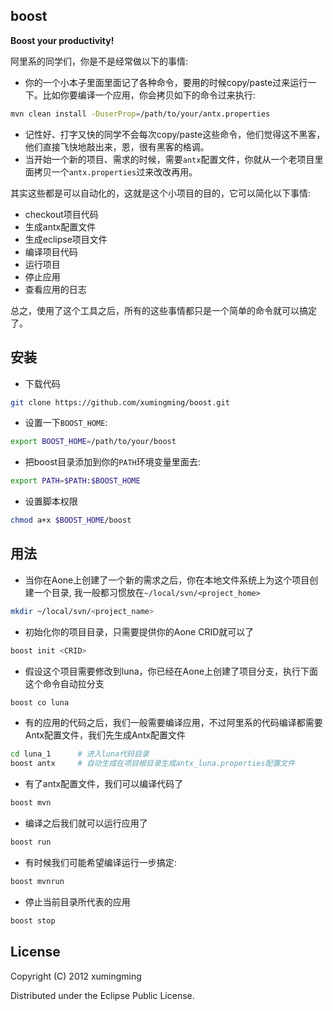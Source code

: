 ## boost

**Boost your productivity!**

阿里系的同学们，你是不是经常做以下的事情:

* 你的一个小本子里面里面记了各种命令，要用的时候copy/paste过来运行一下。比如你要编译一个应用，你会拷贝如下的命令过来执行:

``` bash
mvn clean install -DuserProp=/path/to/your/antx.properties
```

* 记性好、打字又快的同学不会每次copy/paste这些命令，他们觉得这不黑客，他们直接飞快地敲出来，恩，很有黑客的格调。
* 当开始一个新的项目、需求的时候，需要`antx`配置文件，你就从一个老项目里面拷贝一个`antx.properties`过来改改再用。

其实这些都是可以自动化的，这就是这个小项目的目的，它可以简化以下事情:
* checkout项目代码
* 生成antx配置文件
* 生成eclipse项目文件
* 编译项目代码
* 运行项目
* 停止应用
* 查看应用的日志

总之，使用了这个工具之后，所有的这些事情都只是一个简单的命令就可以搞定了。


## 安装

* 下载代码

``` bash
git clone https://github.com/xumingming/boost.git
```

* 设置一下`BOOST_HOME`:

``` bash
export BOOST_HOME=/path/to/your/boost
```

* 把boost目录添加到你的`PATH`环境变量里面去:

``` bash
export PATH=$PATH:$BOOST_HOME
```

* 设置脚本权限

``` bash
chmod a+x $BOOST_HOME/boost
```

## 用法

* 当你在Aone上创建了一个新的需求之后，你在本地文件系统上为这个项目创建一个目录, 我一般都习惯放在`~/local/svn/<project_home>`

``` bash
mkdir ~/local/svn/<project_name>
```

* 初始化你的项目目录，只需要提供你的Aone CRID就可以了

``` bash
boost init <CRID>
```

* 假设这个项目需要修改到luna，你已经在Aone上创建了项目分支，执行下面这个命令自动拉分支

``` bash
boost co luna
```

* 有的应用的代码之后，我们一般需要编译应用，不过阿里系的代码编译都需要Antx配置文件，我们先生成Antx配置文件

``` bash
cd luna_1      # 进入luna代码目录
boost antx     # 自动生成在项目根目录生成antx_luna.properties配置文件
```

* 有了antx配置文件，我们可以编译代码了

``` bash
boost mvn
```

* 编译之后我们就可以运行应用了

``` bash
boost run
```

* 有时候我们可能希望编译运行一步搞定:

``` bash
boost mvnrun
```

* 停止当前目录所代表的应用

``` bash
boost stop
```

## License

Copyright (C) 2012 xumingming

Distributed under the Eclipse Public License.
